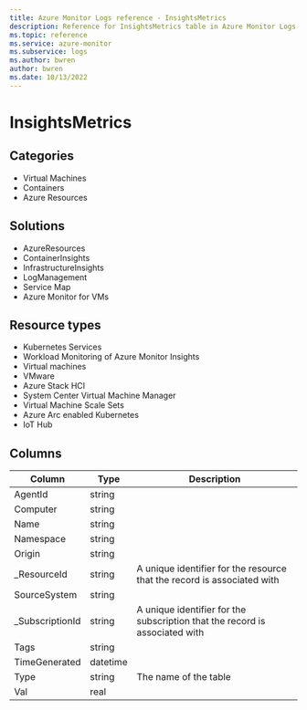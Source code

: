 ```yaml
---
title: Azure Monitor Logs reference - InsightsMetrics
description: Reference for InsightsMetrics table in Azure Monitor Logs.
ms.topic: reference
ms.service: azure-monitor
ms.subservice: logs
ms.author: bwren
author: bwren
ms.date: 10/13/2022
---
```


# InsightsMetrics

 

## Categories

- Virtual Machines
- Containers
- Azure Resources
## Solutions

- AzureResources
- ContainerInsights
- InfrastructureInsights
- LogManagement
- Service Map
- Azure Monitor for VMs
## Resource types

- Kubernetes Services
- Workload Monitoring of Azure Monitor Insights
- Virtual machines
- VMware
- Azure Stack HCI
- System Center Virtual Machine Manager
- Virtual Machine Scale Sets
- Azure Arc enabled Kubernetes
- IoT Hub




## Columns

| Column | Type | Description |
| --- | --- | --- |
| AgentId | string |  |
| Computer | string |  |
| Name | string |  |
| Namespace | string |  |
| Origin | string |  |
| _ResourceId | string | A unique identifier for the resource that the record is associated with |
| SourceSystem | string |  |
| _SubscriptionId | string | A unique identifier for the subscription that the record is associated with |
| Tags | string |  |
| TimeGenerated | datetime |  |
| Type | string | The name of the table |
| Val | real |  |
